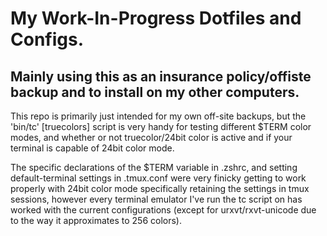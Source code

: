 # My Work-In-Progress Dotfiles and Configs.

## Mainly using this as an insurance policy/offiste backup and to install on my other computers.

This repo is primarily just intended for my own off-site backups, but the 'bin/tc' [truecolors] script
is very handy for testing different $TERM color modes, and whether or not truecolor/24bit color
is active and if your terminal is capable of 24bit color mode.

The specific declarations of the $TERM variable in .zshrc, and setting default-terminal settings
in .tmux.conf were very finicky getting to work properly with 24bit color mode specifically
retaining the settings in tmux sessions, however every terminal emulator I've run the tc script on
has worked with the current configurations (except for urxvt/rxvt-unicode due to the way it
approximates to 256 colors).
